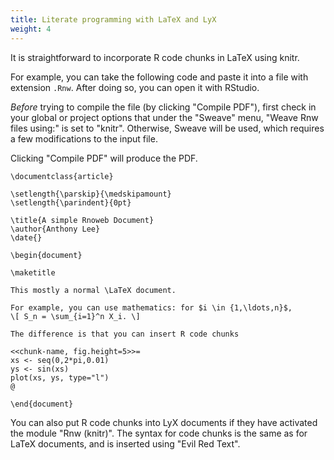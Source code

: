 ```yaml
---
title: Literate programming with LaTeX and LyX
weight: 4
---
```


It is straightforward to incorporate R code chunks in LaTeX using knitr.

For example, you can take the following code and paste it into a file with extension `.Rnw`. After doing so, you can open it with RStudio.

*Before* trying to compile the file (by clicking "Compile PDF"), first check in your global or project options that under the "Sweave" menu, "Weave Rnw files using:" is set to "knitr". Otherwise, Sweave will be used, which requires a few modifications to the input file.

Clicking "Compile PDF" will produce the PDF.

```
\documentclass{article}

\setlength{\parskip}{\medskipamount}
\setlength{\parindent}{0pt}

\title{A simple Rnoweb Document}
\author{Anthony Lee}
\date{}

\begin{document}

\maketitle

This mostly a normal \LaTeX document.

For example, you can use mathematics: for $i \in {1,\ldots,n}$,
\[ S_n = \sum_{i=1}^n X_i. \]

The difference is that you can insert R code chunks

<<chunk-name, fig.height=5>>=
xs <- seq(0,2*pi,0.01)
ys <- sin(xs)
plot(xs, ys, type="l")
@

\end{document}
```

You can also put R code chunks into LyX documents if they have activated the module "Rnw (knitr)". The syntax for code chunks is the same as for LaTeX documents, and is inserted using "Evil Red Text".

